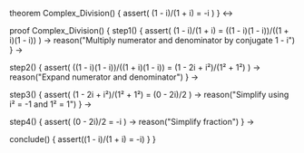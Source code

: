 theorem Complex_Division() {
  assert(
    (1 - i)/(1 + i) = -i
  )
} ↔

proof Complex_Division() {
  step1() {
    assert(
      (1 - i)/(1 + i) = ((1 - i)(1 - i))/((1 + i)(1 - i))
    ) →
    reason("Multiply numerator and denominator by conjugate 1 - i")
  } →
  
  step2() {
    assert(
      ((1 - i)(1 - i))/((1 + i)(1 - i)) = (1 - 2i + i²)/(1² + 1²)
    ) →
    reason("Expand numerator and denominator")
  } →
  
  step3() {
    assert(
      (1 - 2i + i²)/(1² + 1²) = (0 - 2i)/2
    ) →
    reason("Simplify using i² = -1 and 1² = 1")
  } →
  
  step4() {
    assert(
      (0 - 2i)/2 = -i
    ) →
    reason("Simplify fraction")
  } →
  
  conclude() {
    assert((1 - i)/(1 + i) = -i)
  }
}